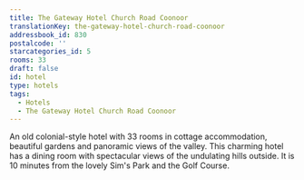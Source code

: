 ```yaml
---
title: The Gateway Hotel Church Road Coonoor
translationKey: the-gateway-hotel-church-road-coonoor
addressbook_id: 830
postalcode: ''
starcategories_id: 5
rooms: 33
draft: false
id: hotel
type: hotels
tags:
  - Hotels
  - The Gateway Hotel Church Road Coonoor
---
```

An old colonial-style hotel with 33 rooms in cottage accommodation, beautiful gardens and panoramic views of the valley. This charming hotel has a dining room with spectacular views of the undulating hills outside. It is 10 minutes from the lovely Sim's Park and the Golf Course.
